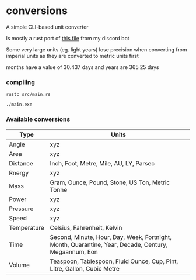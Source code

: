 # conversions

A simple CLI-based unit converter

Is mostly a rust port of [this file](https://github.com/sbrstrkkdwmdr/sbrbot/blob/main/src/vars/conversions.ts) from my discord bot

Some very large units (eg. light years) lose precision when converting from imperial units as they are converted to metric units first

months have a value of 30.437 days and years are 365.25 days

### compiling

`rustc src/main.rs`

`./main.exe`

### Available conversions

| Type        | Units                                                                                                |
| ----------- | ---------------------------------------------------------------------------------------------------- |
| Angle       | xyz                                                                                                  |
| Area        | xyz                                                                                                  |
| Distance    | Inch, Foot, Metre, Mile, AU, LY, Parsec                                                              |
| Rnergy      | xyz                                                                                                  |
| Mass        | Gram, Ounce, Pound, Stone, US Ton, Metric Tonne                                                      |
| Power       | xyz                                                                                                  |
| Pressure    | xyz                                                                                                  |
| Speed       | xyz                                                                                                  |
| Temperature | Celsius, Fahrenheit, Kelvin                                                                          |
| Time        | Second, Minute, Hour, Day, Week, Fortnight, Month, Quarantine, Year, Decade, Century, Megaannum, Eon |
| Volume      | Teaspoon, Tablespoon, Fluid Ounce, Cup, Pint, Litre, Gallon, Cubic Metre                             |
